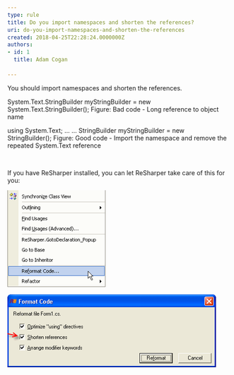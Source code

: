 ```yaml
---
type: rule
title: Do you import namespaces and shorten the references?
uri: do-you-import-namespaces-and-shorten-the-references
created: 2018-04-25T22:28:24.0000000Z
authors:
- id: 1
  title: Adam Cogan

---
```


You should import namespaces and shorten the references.
 
​System.Text.StringBuilder myStringBuilder = new System.Text.StringBuilder();
Figure: Bad code - Long reference to object name​​

using System.Text;
...
...
StringBuilder myStringBuilder = new StringBuilder();
Figure: Good code - Import the namespace and remove the repeated System.Text reference

​

If you have ReSharper installed, you can let ReSharper take care of this for you:

![ Right click and select "Reformat Code..."](ReSharperReformatCode.gif)


![ Make sure "Shorten references" is checked and click "Reformat"​](ReSharperShortenReferences.gif)

​​
